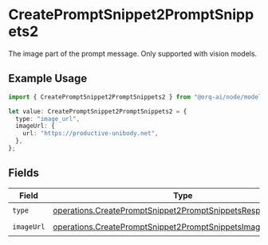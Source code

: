 # CreatePromptSnippet2PromptSnippets2

The image part of the prompt message. Only supported with vision models.

## Example Usage

```typescript
import { CreatePromptSnippet2PromptSnippets2 } from "@orq-ai/node/models/operations";

let value: CreatePromptSnippet2PromptSnippets2 = {
  type: "image_url",
  imageUrl: {
    url: "https://productive-unibody.net",
  },
};
```

## Fields

| Field                                                                                                                                        | Type                                                                                                                                         | Required                                                                                                                                     | Description                                                                                                                                  |
| -------------------------------------------------------------------------------------------------------------------------------------------- | -------------------------------------------------------------------------------------------------------------------------------------------- | -------------------------------------------------------------------------------------------------------------------------------------------- | -------------------------------------------------------------------------------------------------------------------------------------------- |
| `type`                                                                                                                                       | [operations.CreatePromptSnippet2PromptSnippetsResponse200Type](../../models/operations/createpromptsnippet2promptsnippetsresponse200type.md) | :heavy_check_mark:                                                                                                                           | N/A                                                                                                                                          |
| `imageUrl`                                                                                                                                   | [operations.CreatePromptSnippet2PromptSnippetsImageUrl](../../models/operations/createpromptsnippet2promptsnippetsimageurl.md)               | :heavy_check_mark:                                                                                                                           | N/A                                                                                                                                          |